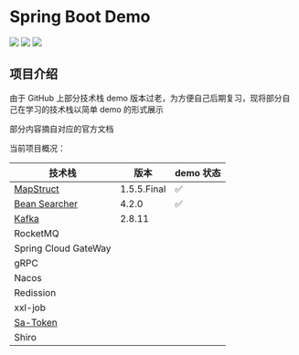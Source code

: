 # Spring Boot Demo

<img src="https://img.shields.io/badge/JDK-17.0.7-orange"> <img src="https://img.shields.io/badge/Spring%20Boot-3.1.0-brightgreen"> <img src="https://img.shields.io/badge/author-OrionLi-blue">

## 项目介绍

由于 GitHub 上部分技术栈 demo 版本过老，为方便自己后期复习，现将部分自己在学习的技术栈以简单 demo 的形式展示

部分内容摘自对应的官方文档

当前项目概况：

| 技术栈                                                                      | 版本          | demo 状态 |
|--------------------------------------------------------------------------|-------------|---------|
| [MapStruct](https://mapstruct.org/documentation/stable/reference/html/)  | 1.5.5.Final | ✅       |
| [Bean Searcher](https://bs.zhxu.cn/guide/latest/introduction.html)       | 4.2.0       | ✅       |
| [Kafka](https://docs.spring.io/spring-kafka/docs/2.8.11/reference/html/) | 2.8.11      |         |
| RocketMQ                                                                 |             |         |
| Spring Cloud GateWay                                                     |             |         |
| gRPC                                                                     |             |         |
| Nacos                                                                    |             |         |
| Redission                                                                |             |         |
| xxl-job                                                                  |             |         |
| [Sa-Token](https://sa-token.cc/doc.html#/)                               |             |         |
| Shiro                                                                    |             |         |
